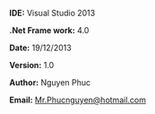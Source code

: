 **IDE:** Visual Studio 2013

**.Net Frame work:** 4.0

**Date:** 19/12/2013

**Version:** 1.0

**Author:** Nguyen Phuc

**Email:** Mr.Phucnguyen@hotmail.com

